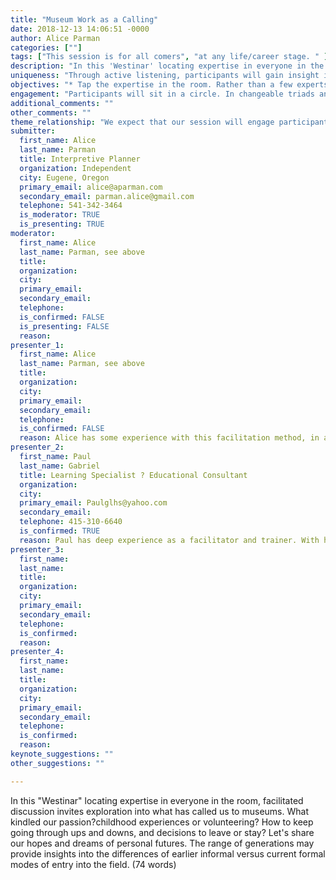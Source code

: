 ```yaml
---
title: "Museum Work as a Calling"
date: 2018-12-13 14:06:51 -0000
author: Alice Parman
categories: [""]
tags: ["This session is for all comers", "at any life/career stage. " ]
description: "In this 'Westinar' locating expertise in everyone in the room, facilitated discussion invites exploration into what has called us to museums. What kindled our passion?childhood experiences or volunteering? How to keep going through ups and downs, and decisions to leave or stay?  Let's share our hopes and dreams of personal futures. The range of generations may provide insights into the differences of earlier informal versus current formal modes of entry into the field. (74 words)"
uniqueness: "Through active listening, participants will gain insight into intergenerational commonalities and differences, and how people at different career stages can serve and advance one another. (25 words)"
objectives: "* Tap the expertise in the room. Rather than a few experts sharing their knowledge in specific fields, as in a panel format, everyone in the Westinar is an expert on their own experience. Through thought-provoking questions and a proven facilitation method of active listening and sharing, we expect participants will come away with new ways of thinking about their own working lives and careers. * Focus on the passion that motivates people in their work. Participants will reflect upon and share what inspired them to enter the field, and how that passion is holding up in practice. Through discussion, ideas will emerge for finding one's taproot, and how to refresh the wellspring of inspiration during a dry spell. * Acknowledge the varied perspectives of people at different life and career stages. Discussion will center around triads and foursomes whose composition will shift during the session. Some questions will be addressed among age/career stage peers, others among people of different ages and stages. An intended outcome is a recognition by everyone of the importance of mentoring, inclusion, and diversity in museum work. A second possible outcome is insights into how a project can be genuinely collaborative."
engagement: "Participants will sit in a circle. In changeable triads and foursomes, they'll address a series of questions using these rules: Take turns talking and listening (2 minutes each way); everything said will be held in confidence. At some points we'll reform as a larger group, sharing perspectives on a voluntary basis. We'll also go around the circle at times, with the understanding that it's fine to pass. (67 words)"
additional_comments: ""
other_comments: ""
theme_relationship: "We expect that our session will engage participants in a useful and memorable series of reflections on their own and others' experiences in museum work, and will model a format for facilitating discussion that may prove helpful when they return to their own institutions."
submitter:
  first_name: Alice
  last_name: Parman
  title: Interpretive Planner
  organization: Independent
  city: Eugene, Oregon
  primary_email: alice@aparman.com
  secondary_email: parman.alice@gmail.com
  telephone: 541-342-3464
  is_moderator: TRUE
  is_presenting: TRUE
moderator:
  first_name: Alice
  last_name: Parman, see above
  title:
  organization:
  city:
  primary_email:
  secondary_email:
  telephone:
  is_confirmed: FALSE
  is_presenting: FALSE
  reason:
presenter_1:
  first_name: Alice
  last_name: Parman, see above
  title:
  organization:
  city:
  primary_email:
  secondary_email:
  telephone:
  is_confirmed: FALSE
  reason: Alice has some experience with this facilitation method, in a retreat setting and as a key part of an educational program. She has participated in small group leadership trainings with Christine Marie, a longtime organizational change specialist, now an ordained Episcopal priest. Rev. Christine designed and honed this approach over many years. In her work as an exhibit planner, Alice has facilitated hundreds of content brainstorming meetings. She finds the proposed approach attractive because it builds in restraints against one or more people dominating or hijacking the proceedings, and allows quieter folks to share and listen in smaller groups.  (99 words)
presenter_2:
  first_name: Paul
  last_name: Gabriel
  title: Learning Specialist ? Educational Consultant
  organization:
  city:
  primary_email: Paulglhs@yahoo.com
  secondary_email:
  telephone: 415-310-6640
  is_confirmed: TRUE
  reason: Paul has deep experience as a facilitator and trainer. With his background in psychology and museum accessibility, he will work with Alice to develop questions and prompts that lead to a coherent and memorable learning experience for session participants. Paul will assist Alice with facilitation and will act as timer for the small group exchanges. (55 words)
presenter_3:
  first_name:
  last_name:
  title:
  organization:
  city:
  primary_email:
  secondary_email:
  telephone:
  is_confirmed:
  reason:
presenter_4:
  first_name:
  last_name:
  title:
  organization:
  city:
  primary_email:
  secondary_email:
  telephone:
  is_confirmed:
  reason:
keynote_suggestions: ""
other_suggestions: ""

---
```

In this "Westinar" locating expertise in everyone in the room, facilitated discussion invites exploration into what has called us to museums. What kindled our passion?childhood experiences or volunteering? How to keep going through ups and downs, and decisions to leave or stay?  Let's share our hopes and dreams of personal futures. The range of generations may provide insights into the differences of earlier informal versus current formal modes of entry into the field. (74 words)

